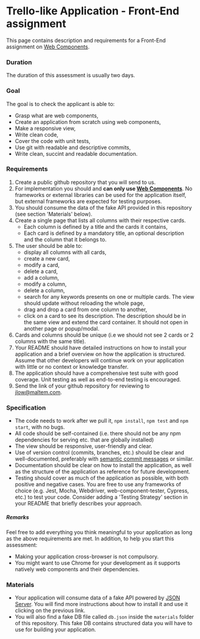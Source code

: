 # Trello-like Application - Front-End assignment

This page contains description and requirements for a Front-End assignment on [Web Components](https://developer.mozilla.org/en-US/docs/Web/Web_Components).

### Duration

The duration of this assessment is usually two days.

### Goal

The goal is to check the applicant is able to:

- Grasp what are web components,
- Create an application from scratch using web components,
- Make a responsive view,
- Write clean code,
- Cover the code with unit tests,
- Use git with readable and descriptive commits,
- Write clean, succint and readable documentation.

### Requirements

1. Create a public github repository that you will send to us.
2. For implementation you should and **can only use [Web Components](https://www.webcomponents.org/introduction)**. No frameworks or external libraries can be used for the application itself, but external frameworks are expected for testing purposes.
3. You should consume the data of the fake API provided in this repository (see section 'Materials' below).
4. Create a single page that lists all columns with their respective cards.
   - Each column is defined by a title and the cards it contains,
   - Each card is defined by a mandatory title, an optional description and the column that it belongs to.
5. The user should be able to:
   - display all columns with all cards,
   - create a new card,
   - modify a card,
   - delete a card,
   - add a column,
   - modify a column,
   - delete a column,
   - search for any keywords presents on one or multiple cards. The view should update without reloading the whole page,
   - drag and drop a card from one column to another,
   - click on a card to see its description. The description should be in the same view and extend the card container. It should not open in another page or popup/modal.
6. Cards and columns should be unique (i.e we should not see 2 cards or 2 columns with the same title).
7. Your README should have detailed instructions on how to install your application and a brief overview on how the application is structured. Assume that other developers will continue work on your application with little or no context or knowledge transfer.
8. The application should have a comprehensive test suite with good coverage. Unit testing as well as end-to-end testing is encouraged.
9. Send the link of your github repository for reviewing to [jlow@maltem.com](mailto:jlow@maltem.com).

### Specification

- The code needs to work after we pull it, `npm install`, `npm test` and `npm start`, with no bugs.
- All code should be self-contained (i.e. there should not be any npm dependencies for serving etc. that are globally installed)
- The view should be responsive, user-friendly and clear.
- Use of version control (commits, branches, etc.) should be clear and well-documented, preferably with [semantic commit messages](https://seesparkbox.com/foundry/semantic_commit_messages) or similar.
- Documentation should be clear on how to install the application, as well as the structure of the application as reference for future development.
- Testing should cover as much of the application as possible, with both positive and negative cases. You are free to use any frameworks of choice (e.g. Jest, Mocha, Webdriver, web-component-tester, Cypress, etc.) to test your code. Consider adding a 'Testing Strategy' section in your README that briefly describes your approach.

##### Remarks

Feel free to add everything you think meaningful to your application as long as the above requirements are met.
In addition, to help you start this assessment:

- Making your application cross-browser is not compulsory.
- You might want to use Chrome for your development as it supports natively web components and their dependencies.

### Materials

- Your application will consume data of a fake API powered by [JSON Server](https://github.com/typicode/json-server). You will find more instructions about how to install it and use it clicking on the previous link.
- You will also find a fake DB file called `db.json` inside the `materials` folder of this repository. This fake DB contains structured data you will have to use for building your application.
